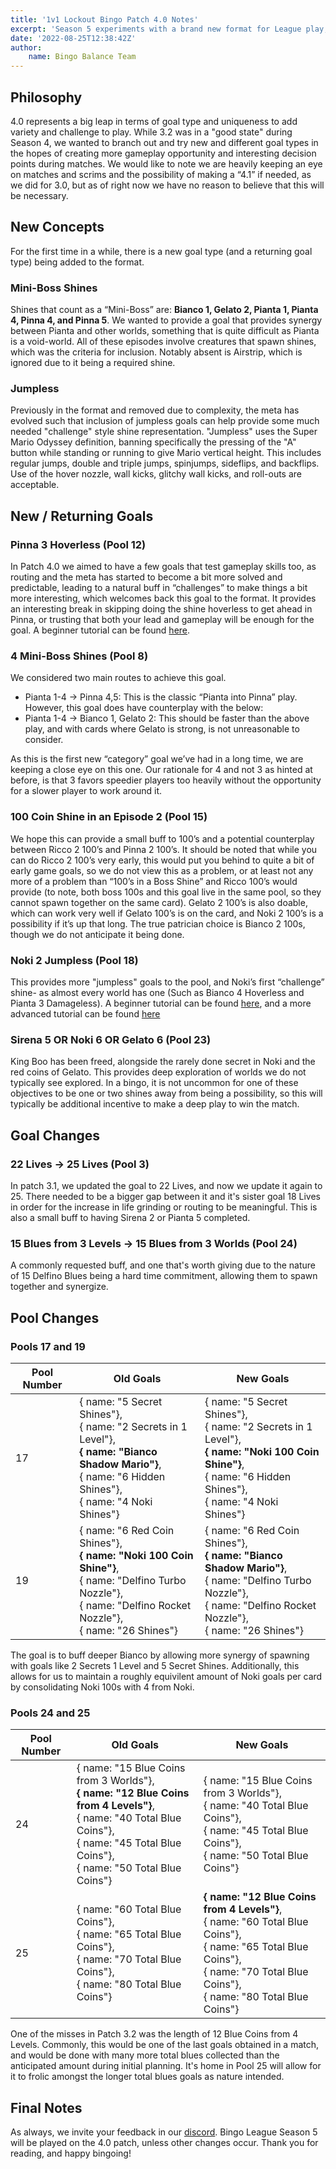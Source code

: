```yaml
---
title: '1v1 Lockout Bingo Patch 4.0 Notes'
excerpt: 'Season 5 experiments with a brand new format for League play, as well as a brand new balance patch to boot.'
date: '2022-08-25T12:38:42Z'
author:
    name: Bingo Balance Team
---
```


## Philosophy

4.0 represents a big leap in terms of goal type and uniqueness to add variety and challenge to play. While 3.2 was in a "good state" during Season 4, we wanted to branch out and try new and different goal types in the hopes of creating more gameplay opportunity and interesting decision points during matches. We would like to note we are heavily keeping an eye on matches and scrims and the possibility of making a “4.1” if needed, as we did for 3.0, but as of right now we have no reason to believe that this will be necessary.

## New Concepts

For the first time in a while, there is a new goal type (and a returning goal type) being added to the format.

### Mini-Boss Shines

Shines that count as a “Mini-Boss” are: **Bianco 1, Gelato 2, Pianta 1, Pianta 4, Pinna 4, and Pinna 5**. We wanted to provide a goal that provides synergy between Pianta and other worlds, something that is quite difficult as Pianta is a void-world. All of these episodes involve creatures that spawn shines, which was the criteria for inclusion. Notably absent is Airstrip, which is ignored due to it being a required shine.

### Jumpless

Previously in the format and removed due to complexity, the meta has evolved such that inclusion of jumpless goals can help provide some much needed "challenge" style shine representation. "Jumpless" uses the Super Mario Odyssey definition, banning specifically the pressing of the "A" button while standing or running to give Mario vertical height. This includes regular jumps, double and triple jumps, spinjumps, sideflips, and backflips. Use of the hover nozzle, wall kicks, glitchy wall kicks, and roll-outs are acceptable.

## New / Returning Goals

### Pinna 3 Hoverless (Pool 12)

In Patch 4.0 we aimed to have a few goals that test gameplay skills too, as routing and the meta has started to become a bit more solved and predictable, leading to a natural buff in “challenges” to make things a bit more interesting, which welcomes back this goal to the format. It provides an interesting break in skipping doing the shine hoverless to get ahead in Pinna, or trusting that both your lead and gameplay will be enough for the goal. A beginner tutorial can be found [here](https://youtu.be/bxbXXPK1IWY).

### 4 Mini-Boss Shines (Pool 8)

We considered two main routes to achieve this goal.

-   Pianta 1-4 -> Pinna 4,5: This is the classic “Pianta into Pinna” play. However, this goal does have counterplay with the below:
-   Pianta 1-4 -> Bianco 1, Gelato 2: This should be faster than the above play, and with cards where Gelato is strong, is not unreasonable to consider.

As this is the first new “category” goal we’ve had in a long time, we are keeping a close eye on this one. Our rationale for 4 and not 3 as hinted at before, is that 3 favors speedier players too heavily without the opportunity for a slower player to work around it.

### 100 Coin Shine in an Episode 2 (Pool 15)

We hope this can provide a small buff to 100’s and a potential counterplay between Ricco 2 100’s and Pinna 2 100’s. It should be noted that while you can do Ricco 2 100’s very early, this would put you behind to quite a bit of early game goals, so we do not view this as a problem, or at least not any more of a problem than “100’s in a Boss Shine” and Ricco 100’s would provide (to note, both boss 100s and this goal live in the same pool, so they cannot spawn together on the same card). Gelato 2 100’s is also doable, which can work very well if Gelato 100’s is on the card, and Noki 2 100’s is a possibility if it’s up that long. The true patrician choice is Bianco 2 100s, though we do not anticipate it being done.

### Noki 2 Jumpless (Pool 18)

This provides more "jumpless" goals to the pool, and Noki’s first “challenge” shine- as almost every world has one (Such as Bianco 4 Hoverless and Pianta 3 Damageless). A beginner tutorial can be found [here](https://youtu.be/jgvXfQoDKuU), and a more advanced tutorial can be found [here](https://youtu.be/waeYDadZslg)

### Sirena 5 OR Noki 6 OR Gelato 6 (Pool 23)

King Boo has been freed, alongside the rarely done secret in Noki and the red coins of Gelato. This provides deep exploration of worlds we do not typically see explored. In a bingo, it is not uncommon for one of these objectives to be one or two shines away from being a possibility, so this will typically be additional incentive to make a deep play to win the match.

## Goal Changes

### 22 Lives -> 25 Lives (Pool 3)

In patch 3.1, we updated the goal to 22 Lives, and now we update it again to 25. There needed to be a bigger gap between it and it's sister goal 18 Lives in order for the increase in life grinding or routing to be meaningful. This is also a small buff to having Sirena 2 or Pianta 5 completed.

### 15 Blues from 3 Levels -> 15 Blues from 3 Worlds (Pool 24)

A commonly requested buff, and one that's worth giving due to the nature of 15 Delfino Blues being a hard time commitment, allowing them to spawn together and synergize.

## Pool Changes

### Pools 17 and 19

| Pool Number | Old Goals                                                                                                                                                             | New Goals                                                                                                                                                             |
| ----------- | --------------------------------------------------------------------------------------------------------------------------------------------------------------------- | --------------------------------------------------------------------------------------------------------------------------------------------------------------------- |
| 17          | { name: "5 Secret Shines"},<br>{ name: "2 Secrets in 1 Level"},<br>**{ name: "Bianco Shadow Mario"}**,<br>{ name: "6 Hidden Shines"},<br>{ name: "4 Noki Shines"}     | { name: "5 Secret Shines"},<br>{ name: "2 Secrets in 1 Level"},<br>**{ name: "Noki 100 Coin Shine"}**,<br>{ name: "6 Hidden Shines"},<br>{ name: "4 Noki Shines"}     |
| 19          | { name: "6 Red Coin Shines"},<br>**{ name: "Noki 100 Coin Shine"}**,<br>{ name: "Delfino Turbo Nozzle"},<br>{ name: "Delfino Rocket Nozzle"},<br>{ name: "26 Shines"} | { name: "6 Red Coin Shines"},<br>**{ name: "Bianco Shadow Mario"}**,<br>{ name: "Delfino Turbo Nozzle"},<br>{ name: "Delfino Rocket Nozzle"},<br>{ name: "26 Shines"} |

The goal is to buff deeper Bianco by allowing more synergy of spawning with goals like 2 Secrets 1 Level and 5 Secret Shines. Additionally, this allows for us to maintain a roughly equivilent amount of Noki goals per card by consolidating Noki 100s with 4 from Noki.

### Pools 24 and 25

| Pool Number | Old Goals                                                                                                                                                                                      | New Goals                                                                                                                                                                              |
| ----------- | ---------------------------------------------------------------------------------------------------------------------------------------------------------------------------------------------- | -------------------------------------------------------------------------------------------------------------------------------------------------------------------------------------- |
| 24          | { name: "15 Blue Coins from 3 Worlds"},<br>**{ name: "12 Blue Coins from 4 Levels"}**,<br>{ name: "40 Total Blue Coins"},<br>{ name: "45 Total Blue Coins"},<br>{ name: "50 Total Blue Coins"} | { name: "15 Blue Coins from 3 Worlds"},<br> { name: "40 Total Blue Coins"},<br>{ name: "45 Total Blue Coins"},<br>{ name: "50 Total Blue Coins"}                                       |
| 25          | { name: "60 Total Blue Coins"},<br>{ name: "65 Total Blue Coins"},<br>{ name: "70 Total Blue Coins"},<br>{ name: "80 Total Blue Coins"}                                                        | **{ name: "12 Blue Coins from 4 Levels"}**,<br>{ name: "60 Total Blue Coins"},<br>{ name: "65 Total Blue Coins"},<br>{ name: "70 Total Blue Coins"},<br>{ name: "80 Total Blue Coins"} |

One of the misses in Patch 3.2 was the length of 12 Blue Coins from 4 Levels. Commonly, this would be one of the last goals obtained in a match, and would be done with many more total blues collected than the anticipated amount during initial planning. It's home in Pool 25 will allow for it to frolic amongst the longer total blues goals as nature intended.

## Final Notes

As always, we invite your feedback in our [discord](https://sms.bingo/discord). Bingo League Season 5 will be played on the 4.0 patch, unless other changes occur. Thank you for reading, and happy bingoing!
